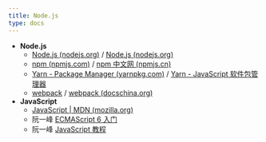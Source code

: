 ```yaml
---
title: Node.js
type: docs
---
```






- **Node.js**
  - [Node.js (nodejs.org)](https://nodejs.org/) / [Node.js (nodejs.org)](https://nodejs.org/zh-cn/)
  - [npm (npmjs.com)](https://www.npmjs.com/) / [npm 中文网 (npmjs.cn)](https://www.npmjs.cn/)
  - [Yarn - Package Manager (yarnpkg.com)](https://yarnpkg.com/) / [Yarn - JavaScript 软件包管理器](https://www.yarnpkg.cn/)
  -  [webpack](https://webpack.js.org/) / [webpack (docschina.org)](https://webpack.docschina.org/)
- **JavaScript**
  - [JavaScript | MDN (mozilla.org)](https://developer.mozilla.org/zh-CN/docs/Web/JavaScript)
  - 阮一峰 [ECMAScript 6 入门](https://es6.ruanyifeng.com/)
  - 阮一峰 [JavaScript 教程](https://wangdoc.com/javascript/index.html)
